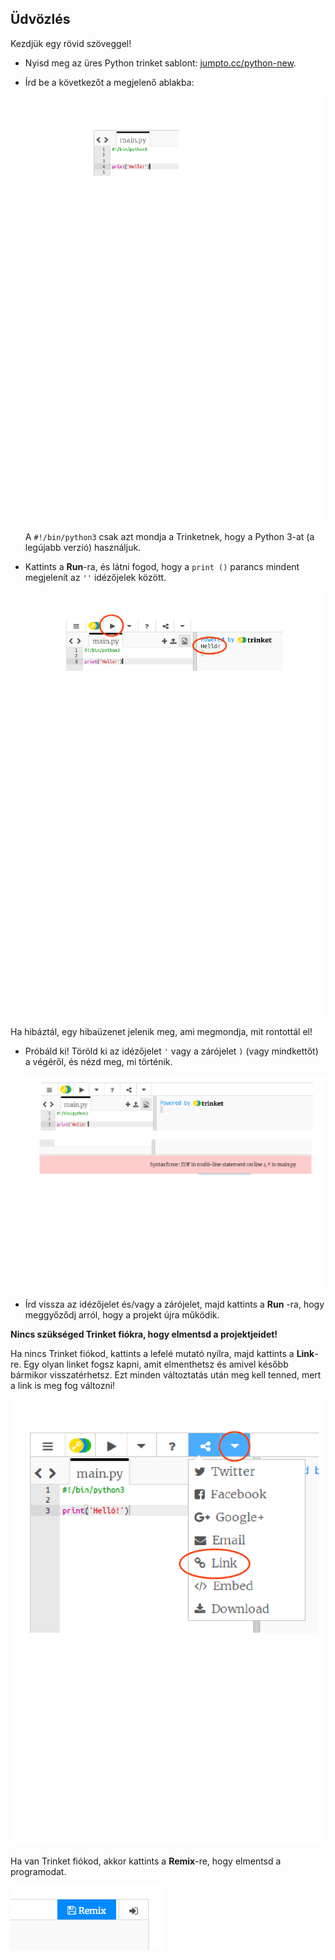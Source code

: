 ## Üdvözlés

Kezdjük egy rövid szöveggel!

+ Nyisd meg az üres Python trinket sablont: <a href="http://jumpto.cc/python-new" target="_blank">jumpto.cc/python-new</a>.

+ Írd be a következőt a megjelenő ablakba:
    
    ![képernyőkép](images/me-hi.png)
    
    A `#!/bin/python3` csak azt mondja a Trinketnek, hogy a Python 3-at (a legújabb verzió) használjuk.

+ Kattints a **Run**-ra, és látni fogod, hogy a `print ()` parancs mindent megjelenít az `''` idézőjelek között.
    
    ![képernyőkép](images/me-hi-test.png)

Ha hibáztál, egy hibaüzenet jelenik meg, ami megmondja, mit rontottál el!

+ Próbáld ki! Töröld ki az idézőjelet `'` vagy a zárójelet `)` (vagy mindkettőt) a végéről, és nézd meg, mi történik.
    
    ![képernyőkép](images/me-syntax.png)

+ Írd vissza az idézőjelet és/vagy a zárójelet, majd kattints a **Run** -ra, hogy meggyőződj arról, hogy a projekt újra működik.

**Nincs szükséged Trinket fiókra, hogy elmentsd a projektjeidet!**

Ha nincs Trinket fiókod, kattints a lefelé mutató nyílra, majd kattints a **Link**-re. Egy olyan linket fogsz kapni, amit elmenthetsz és amivel később bármikor visszatérhetsz. Ezt minden változtatás után meg kell tenned, mert a link is meg fog változni!

![képernyőkép](images/me-link.png)

Ha van Trinket fiókod, akkor kattints a **Remix**-re, hogy elmentsd a programodat.

![képernyőkép](images/me-remix.png)